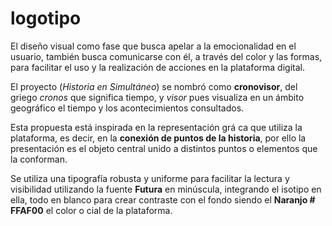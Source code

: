 # logotipo


El diseño visual como fase que busca apelar a la emocionalidad en el usuario, también busca comunicarse con él, a través del color y las formas, para facilitar el uso y la realización de acciones en la plataforma digital.

El proyecto (*Historia en Simultáneo*) se nombró como **cronovisor**, del griego *cronos* que significa tiempo, y *visor* pues visualiza en un ámbito geográfico el tiempo y los acontecimientos consultados.

Esta propuesta está inspirada en la representación grá ca que utiliza la plataforma, es decir, en la **conexión de puntos de la historia**, por ello la presentación es el objeto central unido a distintos puntos o elementos que la conforman.

Se utiliza una tipografía robusta y uniforme para facilitar la lectura y visibilidad utilizando la fuente **Futura** en minúscula, integrando el isotipo en ella, todo en blanco para crear contraste con el fondo siendo el **Naranjo # FFAF00** el color o cial de la plataforma.
